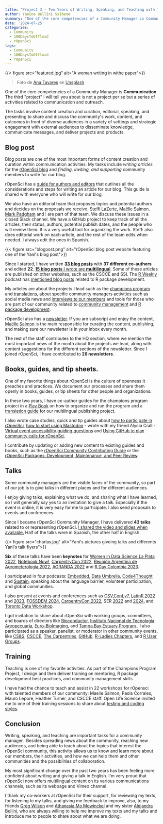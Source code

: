 ```yaml
---
title: "Project 3 - Two Years of Writing, Speaking, and Teaching with the rOpenSci Community"
author: Yanina Bellini Saibene
summary: "One of the core competencies of a Community Manager is Communication. The third 'project' I will tell you about is not a project per se but a series of activities related to communication and outreach." 
date: '2024-07-25'
categories:
  - Community
  - 100DaysToOffload
  - rOpenSci
tags:
  - Community
  - 100DaysToOffload
  - rOpenSci
---
```


{{< figure src="featured.jpg" alt="A woman writing in withe paper">}}

> Foto de <a href="https://unsplash.com/es/@ana_tavares?utm_content=creditCopyText&utm_medium=referral&utm_source=unsplash">Ana Tavares</a> en <a href="https://unsplash.com/es/fotos/mujer-escribiendo-en-papel-blanco-VDwINWBdX0Y?utm_content=creditCopyText&utm_medium=referral&utm_source=unsplash">Unsplash</a>
  

One of the core competencies of a Community Manager is **Communication**. The third "project" I will tell you about is not a project per se but a series of activities related to communication and outreach. 

The tasks involve content creation and curation, editorial, speaking, and presenting to share and discuss the community's work, content, and outcomes in front of diverse audiences in a variety of settings and strategic engagement with external audiences to disseminate knowledge, communicate messages, and deliver projects and products.

## Blog post

Blog posts are one of the most important forms of content creation and curation within communication activities. My tasks include *writing articles* for the [rOpenSci blog](https://ropensci.org/blog/) and *finding, inviting, and supporting* community members to write for our blog.

rOpenSci has a [guide for authors and editors](https://blogguide.ropensci.org/) that outlines all the considerations and steps for writing an article for our blog. This guide is shared with everyone who will write for our blog.

We also have an editorial team that proposes topics and potential authors and decides on the proposals we receive. [Steffi LaZerte](https://ropensci.org/author/steffi-lazerte/), [Maëlle Salmon](https://ropensci.org/author/ma%C3%ABlle-salmon/), [Mark Padgham](https://ropensci.org/author/mark-padgham/) and I are part of that team. We discuss these issues in a closed Slack channel. We have a GitHub project to keep track of all the articles, their status, authors, potential publish dates, and the people who will review them. It is a very useful tool for organizing the work. Steffi also does editorial work on each article, and the rest of the team edits when needed. I always edit the ones in Spanish.

{{< figure src="blogpost.png" alt="rOpenSci blog post website featuring one of the Yani's blog post">}}

Since I started, I have written [**33 blog posts**](https://ropensci.org/author/yanina-bellini-saibene/) with **37 different co-authors** and edited **22**. [**15 blog posts** I wrote are **multilingual**](https://ropensci.org/es/author/yanina-bellini-saibene/). Some of these articles are published on other websites, such as the CSCCE and SSI. The [R Weekly](https://podcastindex.social/@rpodcast/112088010359984654) podcast has [mentioned blog posts](https://podcastindex.social/@rpodcast/112009437310096805) related to R package development.

My articles are about the projects I lead such as the [champions program](https://ropensci.org/tags/champions-program/) and [translations](https://ropensci.org/tags/multilingual>), about specific community managers activities such as social media news and [interviews to our members](/blog/2024-06-30-ropensci-2years-r-universe-en/) and tools for those who are part of our community related to [community management](https://ropensci.org/tags/community-manager-tools/) and [R package development](https://ropensci.org/tags/package-development/).

rOpenSci also has a [newsletter](https://ropensci.org/tags/newsletter/). If you are subscript and enjoy the content, [Maëlle Salmon](https://ropensci.org/author/ma%C3%ABlle-salmon/) is the main responsible for curating the content, publishing, and making sure our newsletter is in your inbox every month.

The rest of the staff contributes to the HQ section, where we mention the most important news of the month about the projects we lead, along with content suggestions for the different sections of the newsletter. Since I joined rOpenSci, I have contributed to **26 newsletters**.


## Books, guides, and tip sheets.

One of my favorite things about rOpenSci is the culture of openness it preaches and practices. We document our processes and share them openly in books, guides, or tip sheets for other people and organizations.

In these two years, I have co-author guides for the champions program project in a [Play Book](https://ropenscilabs.github.io/champions-program-playbook/) on how to organize and run the program and a [translation guide](https://translationguide.ropensci.org/) for our multilingual publishing project.

I also wrote case studies, quick and tip guides about [how to participate in rOpenSci](https://ropensci.org/blog/2022/09/13/contributing-ropensci/), [how to start using Mastodon](<https://zenodo.org/records/10019853>) - wrote with my friend Alycia Crall - [Virtual event accessibility guiding questions](https://zenodo.org/records/8043909) and [Using GitHub to plan community calls for rOpenSci](https://zenodo.org/records/12117430).

I contribute by updating or adding new content to existing guides and books, such as the [rOpenSci Community Contributing Guide](https://contributing.ropensci.org/) or the [rOpenSci Packages: Development, Maintenance, and Peer Review](https://devguide.ropensci.org/).

## Talks

Some community managers are the visible faces of the community, so part of our job is to give talks in different places and for different audiences.

I enjoy giving talks, explaining what we do, and sharing what I have learned, so I will generally say yes to an invitation to give a talk. Especially if the event is online, it is very easy for me to participate. I also send proposals to events and conferences. 

Since I became rOpenSci Community Manager, I have delivered **43 talks** related to or representing rOpenSci. [I shared the video and slides when available.](/talk/) Half of the talks were in Spanish, the other half in English.

{{< figure src="charlas.jpg" alt="Yani's pictures giveing talks and differents Yani's talk flyers">}}

**Six** of these talks have been **keynotes** for [Women in Data Science La Plata 2022](/talk/2022_wisd_la_plata/), [Notebook Now!](/talk/2022_notebooksnow_agu/), [CarpentryCon 2022](), [Reunión Argentina de Agrometerología 2022](/talk/2022_keynote_rada/), [AGRANDA 2022](/talk/2022_agranda/) and [R Day Colombia 2023](/talk/2023_rday_colombia/).

I participated in four podcasts: [Embedded](/talk/2023_embedded_podcast/), [Data Umbrella](/talk/2023_dataumbrella/), [Code4Thought](/talk/2024_code_4_thought_podcast/) and [Sustain](/talk/2024_sustain_podcast/), speaking about the language barrier, volunteer participation, and global communities. 

I also present at events and conferences such as [CSV,Conf,v7](/talk/2023_csv_conf/), [LatinR 2022](/talk/2022_latinr_teachandgetpaid/) and [2023](/talk/2023_latinr_ropensci/), [FOSSDEM 2024](/talk/2024_devroom/), [CarpentryCon 2022](/talk/2022_lightning_talk_carpentrycon/), SER [2022](/talk/2022_ser_brasil/) and [2024](/talk/2024_ser_brasil/), and [Toronto Data Workshop](/talk/2023_torontoworkshopreproducibility/).

I got invitation to share about rOpenSci with working groups, committees, and boards of directors like [Bioconductor](/talk/2023_bioconductor/), [Instituto Nacional de Tecnologia Agropecuaria](/talk/2022_ropensci_pae_inta/), [Euro-BioImaging](/talk/2023_eurobioimaging/), and [Tampa Bay Estuary Program ](/talk/2023_tbep/). I also participated as a speaker, panelist, or moderator in other community events, like [CS&S](/talk/2022_css/), [CSCCE](/talk/2022_cscce_cc_nov/), [The Carpentries](/talk/2023-10-30-thecarpentries25/), [GitHub](/talk/2022_octogatos/), [R-Ladies Chapters](/talk/2023_r-ladiesmexico/), and [R User Groups](/talk/2022_ropensci_champion_abuja/).

## Training

Teaching is one of my favorite activities. As part of the Champions Program Project, I design and then deliver training on mentoring, R package development best practices, and community management skills.

I have had the chance to teach and assist in 22 workshops for rOpensci with talented members of our community: Maelle Salmon, Paola Corrales, Mauro Lepore, Heather Turner, and CSCCE staff. Open Life Science invited me to one of their training sessions to share about [testing and coding styles](/talk/2023_ols/). 


## Conclusion

Writing, speaking, and teaching are important tasks for a community manager.  Besides spreading news about the community, reaching new audiences, and being able to teach about the topics that interest the rOpenSci community, this activity allows us to know and learn more about our members, their activities, and how we can help them and other communities and the possibilities of collaboration.

My most significant change over the past two years has been feeling more confident about writing and giving a talk in English. I'm very proud that rOpenSci now offers multilingual content on its various communications channels, such as its webpage and Vimeo channel. 

I thank my co-workers at rOpenSci for their support, for reviewing my texts, for listening to my talks, and giving me feedback to improve, also, to my friends [Greg Wilson]() and [Athanasia Mo Mowinckel]() and my sister [Alejandra Bellini](), who are always willing to help me improve my texts and my talks and introduce me to people to share about what we are doing. 